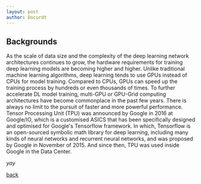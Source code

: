 ```yaml
---
layout: post
author: Docurdt
---
```


## Backgrounds
As the scale of data size and the complexity of the deep learning network architectures continues to grow, the hardware requirements for training deep learning models are becoming higher and higher. Unlike traditional machine learning algorithms, deep learning tends to use GPUs instead of CPUs for model training. Compared to CPUs, GPUs can speed up the training process by hundreds or even thousands of times. To further accelerate DL model training, multi-GPU or GPU-Grid computing architectures have become commonplace in the past few years. There is always no limit to the pursuit of faster and more powerful performance. Tensor Processing Unit (TPU) was announced by Google in 2016 at Google/IO, which is a customised ASICS that has been specifically designed and optimised for Google's Tensorflow framework. In which, Tensorflow is an open-sourced symbolic math library for deep learning, including many kinds of neural networks and recurrent neural networks, and was proposed by Google in November of 2015. And since then, TPU was used inside Google in the Data Center.


_yay_

[back](../blog.html)

